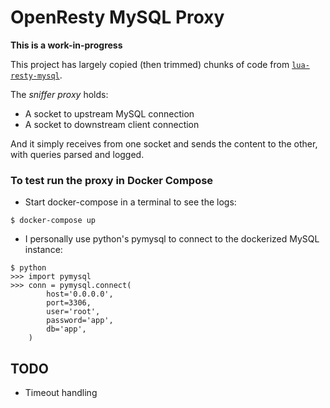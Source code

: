 # OpenResty MySQL Proxy

**This is a work-in-progress**


This project has largely copied (then trimmed) chunks of code from [`lua-resty-mysql`](https://github.com/openresty/lua-resty-mysql/blob/master/lib/resty/mysql.lua).

The *sniffer proxy* holds:

- A socket to upstream MySQL connection
- A socket to downstream client connection

And it simply receives from one socket and sends the content to the other, with queries parsed and logged.


### To test run the proxy in Docker Compose

- Start docker-compose in a terminal to see the logs:

```
$ docker-compose up
```

- I personally use python's pymysql to connect to the dockerized MySQL instance:

```
$ python
>>> import pymysql
>>> conn = pymysql.connect(
        host='0.0.0.0',
        port=3306,
        user='root',
        password='app',
        db='app',
    )
```


## TODO

- Timeout handling